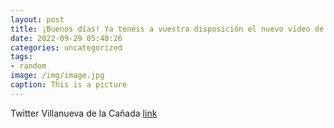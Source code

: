 ```yaml
---
layout: post
title: ¡Buenos días! Ya tenéis a vuestra disposición el nuevo vídeo de la EscuelaDeSalud de VillanuevaDeLaCañada. Esta semana, la doc...
date: 2022-09-29 05:40:26
categories: uncategorized
tags:
- random
image: /img/image.jpg
caption: This is a picture
---
```

Twitter Villanueva de la Cañada [link](https://twitter.com/AytoVDLCanada/status/1575032492435726336)
